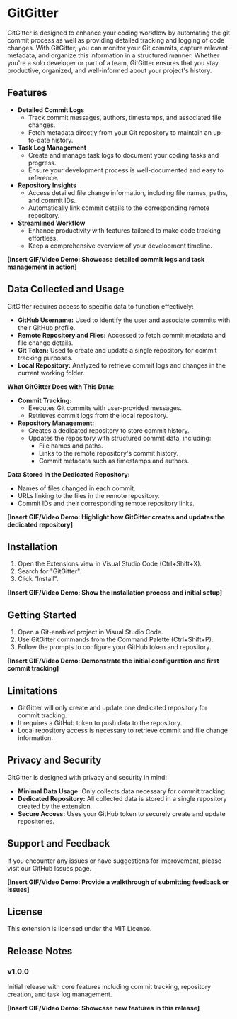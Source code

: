 # GitGitter

GitGitter is designed to enhance your coding workflow by automating the git commit process as well as providing detailed tracking and logging of code changes. With GitGitter, you can monitor your Git commits, capture relevant metadata, and organize this information in a structured manner. Whether you're a solo developer or part of a team, GitGitter ensures that you stay productive, organized, and well-informed about your project's history.
##
## Features

* **Detailed Commit Logs**
  * Track commit messages, authors, timestamps, and associated file changes.
  * Fetch metadata directly from your Git repository to maintain an up-to-date history.
* **Task Log Management**
  * Create and manage task logs to document your coding tasks and progress.
  * Ensure your development process is well-documented and easy to reference.
* **Repository Insights**
  * Access detailed file change information, including file names, paths, and commit IDs.
  * Automatically link commit details to the corresponding remote repository.
* **Streamlined Workflow**
  * Enhance productivity with features tailored to make code tracking effortless.
  * Keep a comprehensive overview of your development timeline.

**[Insert GIF/Video Demo: Showcase detailed commit logs and task management in action]**
##
## Data Collected and Usage

GitGitter requires access to specific data to function effectively:

* **GitHub Username:** Used to identify the user and associate commits with their GitHub profile.
* **Remote Repository and Files:** Accessed to fetch commit metadata and file change details.
* **Git Token:** Used to create and update a single repository for commit tracking purposes.
* **Local Repository:** Analyzed to retrieve commit logs and changes in the current working folder.

**What GitGitter Does with This Data:**

* **Commit Tracking:**
  * Executes Git commits with user-provided messages.
  * Retrieves commit logs from the local repository.
* **Repository Management:**
  * Creates a dedicated repository to store commit history.
  * Updates the repository with structured commit data, including:
    * File names and paths.
    * Links to the remote repository's commit history.
    * Commit metadata such as timestamps and authors.

**Data Stored in the Dedicated Repository:**

* Names of files changed in each commit.
* URLs linking to the files in the remote repository.
* Commit IDs and their corresponding remote repository links.

**[Insert GIF/Video Demo: Highlight how GitGitter creates and updates the dedicated repository]**
##
## Installation

1. Open the Extensions view in Visual Studio Code (Ctrl+Shift+X).
2. Search for "GitGitter".
3. Click "Install".

**[Insert GIF/Video Demo: Show the installation process and initial setup]**
##
## Getting Started

1. Open a Git-enabled project in Visual Studio Code.
2. Use GitGitter commands from the Command Palette (Ctrl+Shift+P).
3. Follow the prompts to configure your GitHub token and repository.

**[Insert GIF/Video Demo: Demonstrate the initial configuration and first commit tracking]**
##
## Limitations

* GitGitter will only create and update one dedicated repository for commit tracking.
* It requires a GitHub token to push data to the repository.
* Local repository access is necessary to retrieve commit and file change information.
##
## Privacy and Security

GitGitter is designed with privacy and security in mind:

* **Minimal Data Usage:** Only collects data necessary for commit tracking.
* **Dedicated Repository:** All collected data is stored in a single repository created by the extension.
* **Secure Access:** Uses your GitHub token to securely create and update repositories.
##
## Support and Feedback

If you encounter any issues or have suggestions for improvement, please visit our GitHub Issues page.

**[Insert GIF/Video Demo: Provide a walkthrough of submitting feedback or issues]**
##
## License

This extension is licensed under the MIT License.
##
## Release Notes

### v1.0.0
Initial release with core features including commit tracking, repository creation, and task log management.

**[Insert GIF/Video Demo: Showcase new features in this release]**
